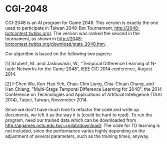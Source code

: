# CGI-2048

CGI-2048 is an AI program for Game 2048. This version is exactly the one used to participate in Taiwan 2048-Bot Tournament, http://2048-botcontest.twbbs.org/. The version was ranked the second in the tournament, as shown in http://2048-botcontest.twbbs.org/download/stats_2048.htm.

Our algorithm is based on the following two papers:

[1] Szubert, M. amd Jaskowaski, W., “Temporal Difference Learning of N-tuple Networks for the Game 2048”, IEEE CIG 2014 conference, August 2014.

[2] I-Chen Wu, Kun-Hao Yeh, Chao-Chin Liang, Chia-Chuan Chang, and Han Chiang, "Multi-Stage Temporal Difference Learning for 2048", the 2014 Conference on Technologies and Applications of Artificial Intelligence (TAAI 2014), Taipei, Taiwan, Novemeber 2014.

Since we don't have much time to refactor the code and write up documents, we left it as the way it is (could be hard to read). To run the program, need our trained data which can be downloaded from http://aigames.nctu.edu.tw/~cgilab/download/. The code for TD learning is not included, since the performance varies highly depending on the adjustment of several parameters, such as the training times, anyway.
